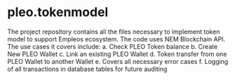 # pleo.tokenmodel
The project repository contains all the files necessary to implement token model to support Empleos ecosystem. The code uses NEM Blockchain API. The use cases it covers include:
a. Check PLEO Token balance
b. Create New PLEO Wallet
c. Link an existing PLEO Wallet
d. Token transfer from one PLEO Wallet to another Wallet 
e. Covers all necessary error cases
f. Logging of all transactions in database tables for future auditing
